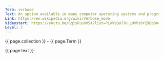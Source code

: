 ```yaml
---
Term: verbose
Text: An option available in many computer operating systems and programming languages that provides additional details as to what the computer is doing
Link: https://en.wikipedia.org/wiki/Verbose_mode
Videostart: https://youtu.be/GqjsRuu0V5A?list=PLXVbQu7JH_LHVhs0rZ9Bb8ocyKlPljkaG&t=25m01s
Level: 3
---
```


{{ page.collection }} - {{ page.Term }}

   {{ page.text }}


